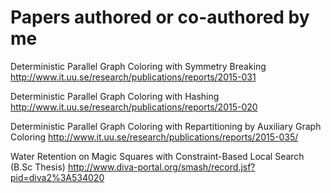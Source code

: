 # Papers authored or co-authored by me

Deterministic Parallel Graph Coloring with Symmetry Breaking
http://www.it.uu.se/research/publications/reports/2015-031

Deterministic Parallel Graph Coloring with Hashing
http://www.it.uu.se/research/publications/reports/2015-020

Deterministic Parallel Graph Coloring with Repartitioning by Auxiliary Graph Coloring
http://www.it.uu.se/research/publications/reports/2015-035/

Water Retention on Magic Squares with Constraint-Based Local Search (B.Sc Thesis)
http://www.diva-portal.org/smash/record.jsf?pid=diva2%3A534020
